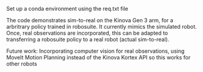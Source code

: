 Set up a conda environment using the req.txt file

The code demonstrates sim-to-real on the Kinova Gen 3 arm, for a arbritrary policy trained in robosuite. It currently mimics the simulated robot. Once, real observations are incorporated, this can be adapted to transferring a robosuite policy to a real robot (actual sim-to-real).

Future work: Incorporating computer vision for real observations, using MoveIt Motion Planning instead of the Kinova Kortex API so this works for other robots

